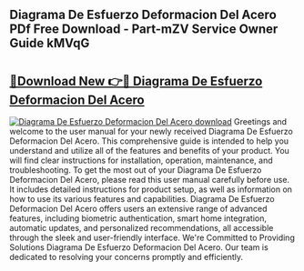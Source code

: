 ## Diagrama De Esfuerzo Deformacion Del Acero PDf Free Download - Part-mZV Service Owner Guide kMVqG

# <h2><a href="http://dfl12k.blite.top/?on=Diagrama+De+Esfuerzo+Deformacion+Del+Acero">🔗Download New 👉🔴 Diagrama De Esfuerzo Deformacion Del Acero</a></h2>

[![Diagrama De Esfuerzo Deformacion Del Acero download](https://i.imgur.com/lujVjoI.png)](http://dfl12k.blite.top/?on=Diagrama+De+Esfuerzo+Deformacion+Del+Acero)
Greetings and welcome to the user manual for your newly received Diagrama De Esfuerzo Deformacion Del Acero. This comprehensive guide is intended to help you understand and utilize all of the features and benefits of your product. You will find clear instructions for installation, operation, maintenance, and troubleshooting. To get the most out of your Diagrama De Esfuerzo Deformacion Del Acero, please read this user manual carefully before use. It includes detailed instructions for product setup, as well as information on how to use its various features and capabilities. Diagrama De Esfuerzo Deformacion Del Acero offers users an extensive range of advanced features, including biometric authentication, smart home integration, automatic updates, and personalized recommendations, all accessible through the sleek and user-friendly interface. We're Committed to Providing Solutions Diagrama De Esfuerzo Deformacion Del Acero. Our team is dedicated to resolving your concerns promptly and efficiently.
